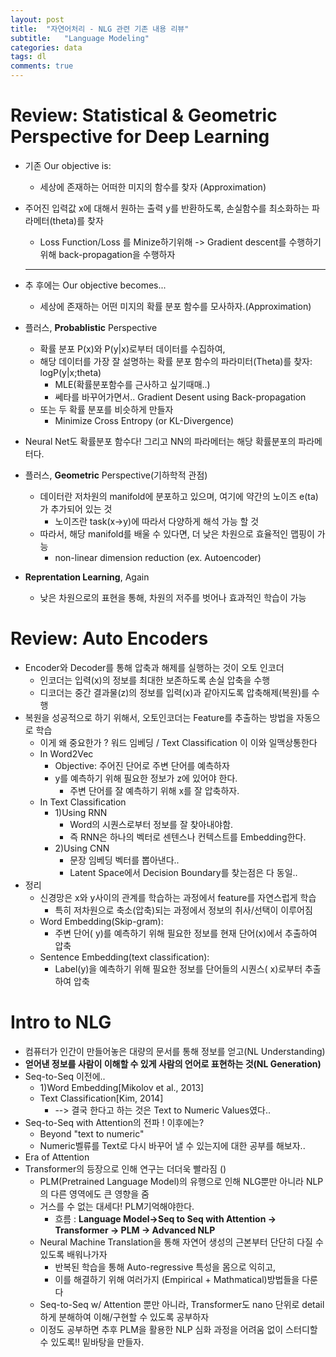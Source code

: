 ```yaml
---
layout: post
title:  "자연어처리 - NLG 관련 기존 내용 리뷰"
subtitle:   "Language Modeling"
categories: data
tags: dl
comments: true
---
```

# Review: Statistical & Geometric Perspective for Deep Learning

- 기존 Our objective is:

  - 세상에 존재하는 어떠한 미지의 함수를 찾자 (Approximation)

- 주어진 입력값 x에 대해서 원하는 출력 y를 반환하도록, 손실함수를 최소화하는 파라메터(theta)를 찾자

  - Loss Function/Loss 를 Minize하기위해 ->  Gradient descent를 수행하기위해 back-propagation을 수행하자

  ---

  

- 추 후에는 Our objective becomes...

  - 세상에 존재하는 어떤 미지의 확률 분포 함수를 모사하자.(Approximation)

- 플러스, **Probablistic** Perspective

  - 확률 분포 P(x)와 P(y|x)로부터 데이터를 수집하여,
  - 해당 데이터를 가장 잘 설명하는 확률 분포 함수의 파라미터(Theta)를 찾자: logP(y|x;theta)
    - MLE(확률분포함수를 근사하고 싶기때매..)
    - 쎄타를 바꾸어가면서.. Gradient Desent using Back-propagation
  - 또는 두 확률 분포를 비슷하게 만들자
    - Minimize Cross Entropy (or KL-Divergence)

- Neural Net도 확률분포 함수다! 그리고 NN의 파라메터는 해당 확률분포의 파라메터다.

- 플러스, **Geometric** Perspective(기하학적 관점)

  - 데이터란 저차원의 manifold에 분포하고 있으며, 여기에 약간의 노이즈 e(ta)가 추가되어 있는 것
    - 노이즈란 task(x->y)에 따라서 다양하게 해석 가능 할 것
  - 따라서, 해당 manifold를 배울 수 있다면, 더 낮은 차원으로 효율적인 맵핑이 가능
    - non-linear dimension reduction (ex. Autoencoder)

- **Reprentation Learning**, Again
  
  - 낮은 차원으로의 표현을 통해, 차원의 저주를 벗어나 효과적인 학습이 가능

# Review: Auto Encoders

- Encoder와 Decoder를 통해 압축과 해제를 실행하는 것이 오토 인코더
  - 인코더는 입력(x)의 정보를 최대한 보존하도록 손실 압축을 수행
  - 디코더는 중간 결과물(z)의 정보를 입력(x)과 같아지도록 압축해제(복원)를 수행
- 복원을 성공적으로 하기 위해서, 오토인코더는 Feature를 추출하는 방법을 자동으로 학습
  - 이게 왜 중요한가 ? 워드 임베딩 / Text Classification 이 이와 일맥상통한다
  - In Word2Vec
    - Objective: 주어진 단어로 주변 단어를 예측하자
    - y를 예측하기 위해 필요한 정보가 z에 있어야 한다.
      - 주변 단어를 잘 예측하기 위해 x를 잘 압축하자.
  - In Text Classification
    - 1)Using RNN
      - Word의 시퀀스로부터 정보를 잘 찾아내야함. 
      - 즉 RNN은 하나의 벡터로 센텐스나 컨텍스트를 Embedding한다.
    - 2)Using CNN
      - 문장 임베딩 벡터를 뽑아낸다..
      - Latent Space에서 Decision Boundary를 찾는점은 다 동일..
- 정리
  - 신경망은 x와 y사이의 관계를 학습하는 과정에서 feature를 자연스럽게 학습
    - 특히 저차원으로 축소(압축)되는 과정에서 정보의 취사/선택이 이루어짐
  - Word Embedding(Skip-gram):
    - 주변 단어( y)를 예측하기 위해 필요한 정보를 현재 단어(x)에서 추출하여 압축
  - Sentence Embedding(text classification):
    - Label(y)을 예측하기 위해 필요한 정보를 단어들의 시퀀스( x)로부터 추출하여 압축

# Intro to NLG

- 컴퓨터가 인간이 만들어놓은 대량의 문서를 통해 정보를 얻고(NL Understanding)
- **얻어낸 정보를 사람이 이해할 수 있게 사람의 언어로 표현하는 것(NL Generation)**
- Seq-to-Seq 이전에..
  - 1)Word Embedding[Mikolov et al., 2013]
  - Text Classification[Kim, 2014]
    - --> 결국 한다고 하는 것은 Text to Numeric Values였다..
- Seq-to-Seq with Attention의 전파 ! 이후에는?
  - Beyond "text to numeric"
  - Numeric벨류를 Text로 다시 바꾸어 낼 수 있는지에 대한 공부를 해보자..
-  Era of Attention
  - Transformer의 등장으로 인해 연구는 더더욱 빨라짐 ()
    - PLM(Pretrained Language Model)의 유행으로 인해 NLG뿐만 아니라 NLP의 다른 영역에도 큰 영향을 줌
    - 거스를 수 없는 대세다! PLM기억해야한다.
      - 흐름 : **Language Model->Seq to Seq with Attention -> Transformer -> PLM -> Advanced NLP**
    - Neural Machine Translation을 통해 자연어 생성의 근본부터 단단히 다질 수 있도록 배워나가자
      - 반복된 학습을 통해 Auto-regressive 특성을 몸으로 익히고,
      - 이를 해결하기 위해 여러가지 (Empirical + Mathmatical)방법들을 다룬다
    - Seq-to-Seq w/ Attention 뿐만 아니라,  Transformer도 nano 단위로 detail하게 분해하여 이해/구현할 수 있도록 공부하자
    - 이정도 공부하면 추후 PLM을 활용한 NLP 심화 과정을 어려움 없이 스터디할 수 있도록!! 밑바탕을 만들자.
